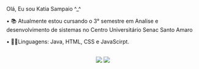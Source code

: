 Olá, Eu sou Katia Sampaio ^_^

• 📚 Atualmente estou cursando o 3° semestre em Analise e desenvolvimento de sistemas no Centro Universitário Senac Santo Amaro
                                                                                       
• 👩‍💻Linguagens: Java, HTML, CSS e JavaScirpt.


<div align="center">
  <a href="https://github.com/Dev-katiaS"> 
  <div style="display: inline_block"><br>
  
   
</div>
  <a href="https://www.instagram.com/katya_sampaio/" target="_blank"><img src="https://img.shields.io/badge/-Instagram-%23E4405F?style=for-the-badge&logo=instagram&logoColor=white" target="_blank"></a>
  <a href = "mailto:katiadejesussampaio60@gmail.com"><img src="https://img.shields.io/badge/-Gmail-%23333?style=for-the-badge&logo=gmail&logoColor=white" target="_blank"></a>
 
